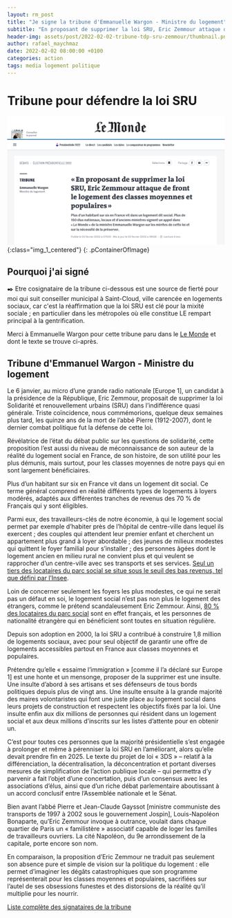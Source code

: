```yaml
---
layout: rm_post
title: "Je signe la tribune d'Emmanuelle Wargon - Ministre du logement"
subtitle: "En proposant de supprimer la loi SRU, Eric Zemmour attaque de front le logement des classes moyennes et populaires."
header-img: assets/post/2022-02-02-tribune-tdp-sru-zemmour/thumbnail.png
author: rafael_maychmaz
date: 2022-02-02 08:00:00 +0100
categories: action 
tags: media logement politique
---
```


# Tribune pour défendre la loi SRU

![texte alternatif à l'image](/assets/post/2022-02-02-tribune-tdp-sru-zemmour/thumbnail.png "Description de l info-bulle image"){:class="img_1_centered"}
{: .pContainerOfImage}
<br>

## Pourquoi j'ai signé

✒️ Etre cosignataire de la tribune ci-dessous est une source de fierté pour moi qui suit conseiller municipal à Saint-Cloud, ville carencée en logements sociaux, car c'est la réaffirmation que la loi SRU est clé pour la mixité sociale ; en particulier dans les métropoles où elle constitue LE rempart principal à la gentrification.

Merci à Emmanuelle Wargon pour cette tribune paru dans le [Le Monde](https://www.lemonde.fr/idees/article/2022/02/02/en-proposant-de-supprimer-la-loi-sru-eric-zemmour-attaque-de-front-le-logement-des-classes-moyennes-et-populaires_6111947_3232.html) et dont le texte se trouve ci-après.
 
## Tribune d'Emmanuel Wargon - Ministre du logement

Le 6 janvier, au micro d’une grande radio nationale [Europe 1], un candidat à la présidence de la République, Eric Zemmour, proposait de supprimer la loi Solidarité et renouvellement urbains (SRU) dans l’indifférence quasi générale. Triste coïncidence, nous commémorions, quelque deux semaines plus tard, les quinze ans de la mort de l’abbé Pierre (1912-2007), dont le dernier combat politique fut la défense de cette loi.

Révélatrice de l’état du débat public sur les questions de solidarité, cette proposition l’est aussi du niveau de méconnaissance de son auteur de la réalité du logement social en France, de son histoire, de son utilité pour les plus démunis, mais surtout, pour les classes moyennes de notre pays qui en sont largement bénéficiaires.

Plus d’un habitant sur six en France vit dans un logement dit social. Ce terme général comprend en réalité différents types de logements à loyers modérés, adaptés aux différentes tranches de revenus des 70 % de Français qui y sont éligibles.

Parmi eux, des travailleurs-clés de notre économie, à qui le logement social permet par exemple d’habiter près de l’hôpital de centre-ville dans lequel ils exercent ; des couples qui attendent leur premier enfant et cherchent un appartement plus grand à loyer abordable ; des jeunes de milieux modestes qui quittent le foyer familial pour s’installer ; des personnes âgées dont le logement ancien en milieu rural ne convient plus et qui veulent se rapprocher d’un centre-ville avec ses transports et ses services. [Seul un tiers des locataires du parc social se situe sous le seuil des bas revenus, tel que défini par l’Insee](https://www.union-habitat.org/sites/default/files/articles/pdf/2021-09/ush-chiffrescles_vs_nationale_2021_page_a_page.pdf).

Loin de concerner seulement les foyers les plus modestes, ce qui ne serait pas un défaut en soi, le logement social n’est pas non plus le logement des étrangers, comme le prétend scandaleusement Eric Zemmour. Ainsi, [80 % des locataires du parc social](https://www.insee.fr/fr/statistiques/2586016?sommaire=2586377) sont en effet français, et les personnes de nationalité étrangère qui en bénéficient sont toutes en situation régulière.

Depuis son adoption en 2000, la loi SRU a contribué à construire 1,8 million de logements sociaux, avec pour seul objectif de garantir une offre de logements accessibles partout en France aux classes moyennes et populaires.

Prétendre qu’elle « essaime l’immigration » [comme il l’a déclaré sur Europe 1] est une honte et un mensonge, proposer de la supprimer est une insulte. Une insulte d’abord à ses artisans et ses défenseurs de tous bords politiques depuis plus de vingt ans. Une insulte ensuite à la grande majorité des maires volontaristes qui font une juste place au logement social dans leurs projets de construction et respectent les objectifs fixés par la loi. Une insulte enfin aux dix millions de personnes qui résident dans un logement social et aux deux millions d’inscrits sur les listes d’attente pour en obtenir un.

C’est pour toutes ces personnes que la majorité présidentielle s’est engagée à prolonger et même à pérenniser la loi SRU en l’améliorant, alors qu’elle devait prendre fin en 2025. Le texte du projet de loi « 3DS » – relatif à la différenciation, la décentralisation, la déconcentration et portant diverses mesures de simplification de l’action publique locale – qui permettra d’y parvenir a fait l’objet d’une concertation, puis d’un consensus avec les associations d’élus, ainsi que d’un riche débat parlementaire aboutissant à un accord conclusif entre l’Assemblée nationale et le Sénat.

Bien avant l’abbé Pierre et Jean-Claude Gayssot [ministre communiste des transports de 1997 à 2002 sous le gouvernement Jospin], Louis-Napoléon Bonaparte, qu’Eric Zemmour invoque à outrance, voulait dans chaque quartier de Paris un « familistère » associatif capable de loger les familles de travailleurs ouvriers. La cité Napoléon, du 9e arrondissement de la capitale, porte encore son nom.

En comparaison, la proposition d’Eric Zemmour ne traduit pas seulement son absence pure et simple de vision sur la politique du logement : elle permet d’imaginer les dégâts catastrophiques que son programme représenterait pour les classes moyennes et populaires, sacrifiées sur l’autel de ses obsessions funestes et des distorsions de la réalité qu’il multiplie pour les nourrir.

[Liste complète des signataires de la tribune](https://www.territoiresdeprogres.fr/tribune-d_emmanuelle-wargon-le-monde-du-2-fev-2022/)

